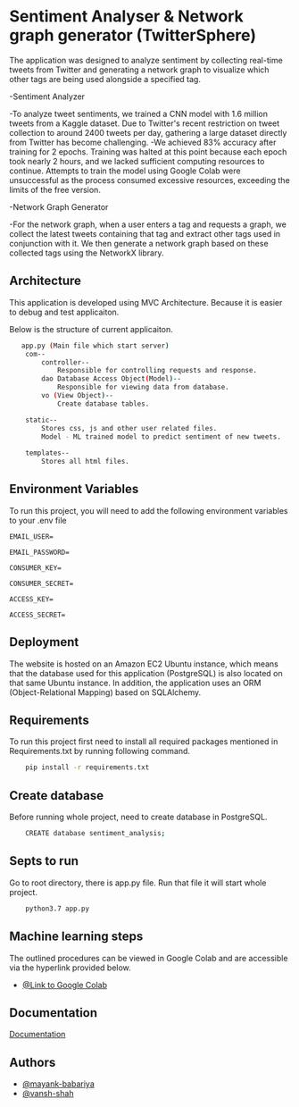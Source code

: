 
# Sentiment Analyser & Network graph generator (TwitterSphere)
The application was designed to analyze sentiment by collecting real-time tweets from Twitter and generating a network graph to visualize which other tags are being used alongside a specified tag.

-Sentiment Analyzer

-To analyze tweet sentiments, we trained a CNN model with 1.6 million tweets from a Kaggle dataset. Due to Twitter's recent restriction on tweet collection to around 2400 tweets per day, gathering a large dataset directly from Twitter has become challenging.
-We achieved 83% accuracy after training for 2 epochs. Training was halted at this point because each epoch took nearly 2 hours, and we lacked sufficient computing resources to continue. Attempts to train the model using Google Colab were unsuccessful as the process consumed excessive resources, exceeding the limits of the free version.


-Network Graph Generator

-For the network graph, when a user enters a tag and requests a graph, we collect the latest tweets containing that tag and extract other tags used in conjunction with it. We then generate a network graph based on these collected tags using the NetworkX library.
    



## Architecture

This application is developed using MVC Architecture. Because it is easier to debug and test applicaiton.

Below is the structure of current applicaiton.
```bash
   app.py (Main file which start server)
    com--
        controller--
            Responsible for controlling requests and response.
        dao Database Access Object(Model)--
            Responsible for viewing data from database.
        vo (View Object)--
            Create database tables.

    static--
        Stores css, js and other user related files.
        Model - ML trained model to predict sentiment of new tweets.
        
    templates--
        Stores all html files.
```

## Environment Variables

To run this project, you will need to add the following environment variables to your .env file

`EMAIL_USER=`

`EMAIL_PASSWORD=`

`CONSUMER_KEY=`

`CONSUMER_SECRET=`

`ACCESS_KEY=`

`ACCESS_SECRET=`
## Deployment

The website is hosted on an Amazon EC2 Ubuntu instance, which means that the database used for this application (PostgreSQL) is also located on that same Ubuntu instance. In addition, the application uses an ORM (Object-Relational Mapping) based on SQLAlchemy.

## Requirements

To run this project first need to install all required packages mentioned in Requirements.txt by running following command.

```bash
    pip install -r requirements.txt
```
## Create database

Before running whole project, need to create database in PostgreSQL. 

```bash
    CREATE database sentiment_analysis;
```

## Septs to run
Go to root directory, there is app.py file. Run that file it will start whole project.
```bash
    python3.7 app.py
```

## Machine learning steps

The outlined procedures can be viewed in Google Colab and are accessible via the hyperlink provided below.

- [@Link to Google Colab](https://colab.research.google.com/drive/1CWqdZ5ufv3fdDQbIeUX1jKpbiRRvbrrr?authuser=1#scrollTo=rFL-_mkI8vXN)
## Documentation

[Documentation](https://github.com/mayank-babariya/sentiment_analysis_network_graph_generator)


## Authors

- [@mayank-babariya](https://www.github.com/mayank-babariya)
- [@vansh-shah](https://www.github.com/Vanshshah23)

